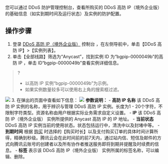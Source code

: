 您可以通过 DDoS 防护管理控制台，查看所购买的 DDoS 高防 IP（境外企业版） 的基础信息（如实到期时间及运行状态）及实例的防护配置。

## 操作步骤
1.	登录 [DDoS 高防 IP（境外企业版）](https://console.cloud.tencent.com/ddos/ddos-basic) 控制台 ，在左侧导航中，单击【DDoS 高防 IP】>【实例列表】。
2.	单击【全部线路】筛选为“Anycast”，找到实例 ID 为“bgpip-0000049b”的高防 IP ，单击 ID“bgpip-0000049b”查看实例详细信息。
>?
>-  以高防 IP 实例“bgpip-0000049b”为示例。
>- 如果实例数量较多可以使用右上角的搜索框过滤。
>
![](https://main.qcloudimg.com/raw/618018b3efe6aaaeda1321d29465df86.png)
3. 在弹出的页面中查看如下信息：
![](https://main.qcloudimg.com/raw/673cf66c37fae7b067adeba857259877.png)
**参数说明：**
	- **高防 IP 名称**
该 DDoS 高防 IP 实例的名称，用于辨识与管理 DDoS 高防 IP 实例。长度为1 - 20个字符，不限制字符类型。资源名称由用户根据实际业务需求自定义设置。
	- **IP**
该 DDoS 高防 IP（境外企业版） 实例所提供的 Anycast 高防 IP 的 IP 地址。
	- **当前状态**
DDoS 高防 IP 实例当前的使用状态。状态包括运行中，清洗中以及封堵中等。
	- **到期时间**
根据 [购买](https://cloud.tencent.com/document/product/1014/56255) 时选择的【购买时长】以及支付购买订单的具体时间计算所得，精确到秒级。腾讯云会在此时间前的前7天内，通过站内信、短信及邮件的方式向腾讯云账号的创建者以及所有协作者推送服务即将到期并提醒及时续费的信息。
	- **标签**
表示该 DDoS 高防 IP（境外企业版） 实例所属的标签名称，可以编辑、删除。
